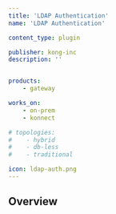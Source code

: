 ```yaml
---
title: 'LDAP Authentication'
name: 'LDAP Authentication'

content_type: plugin

publisher: kong-inc
description: ''


products:
    - gateway

works_on:
    - on-prem
    - konnect

# topologies:
#    - hybrid
#    - db-less
#    - traditional

icon: ldap-auth.png
---
```


## Overview
